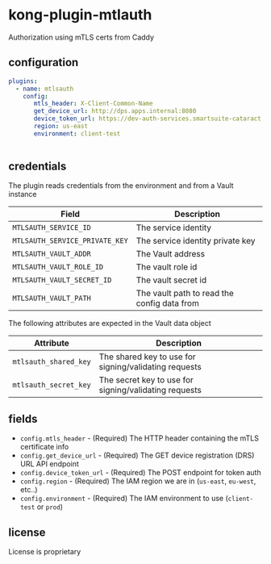 # kong-plugin-mtlauth

Authorization using mTLS certs from Caddy

## configuration

```yaml
plugins:
  - name: mtlsauth
    config:
       mtls_header: X-Client-Common-Name
       get_device_url: http://dps.apps.internal:8080
       device_token_url: https://dev-auth-services.smartsuite-cataract.com//authorize/oauth2/token
       region: us-east
       environment: client-test
       
```
## credentials

The plugin reads credentials from the environment and from a Vault instance

| Field                          | Description                                 |
|--------------------------------|---------------------------------------------|
| `MTLSAUTH_SERVICE_ID`          | The service identity                        |
| `MTLSAUTH_SERVICE_PRIVATE_KEY` | The service identity private key            |
| `MTLSAUTH_VAULT_ADDR`          | The Vault address                           |
| `MTLSAUTH_VAULT_ROLE_ID`       | The vault role id                           |
| `MTLSAUTH_VAULT_SECRET_ID`     | The vault secret id                         |
| `MTLSAUTH_VAULT_PATH`          | The vault path to read the config data from |

The following attributes are expected in the Vault data object

| Attribute             | Description                                           |
|-----------------------|-------------------------------------------------------|
| `mtlsauth_shared_key` | The shared key to use for signing/validating requests |
| `mtlsauth_secret_key` | The secret key to use for signing/validating requests |


## fields

* `config.mtls_header` - (Required) The HTTP header containing the mTLS certificate info
* `config.get_device_url` - (Required) The GET device registration (DRS) URL API endpoint
* `config.device_token_url` - (Required) The POST endpoint for token auth
* `config.region` - (Required) The IAM region we are in (`us-east`, `eu-west`, etc..)
* `config.environment` - (Required) The IAM environment to use (`client-test` or `prod`)
## license

License is proprietary
